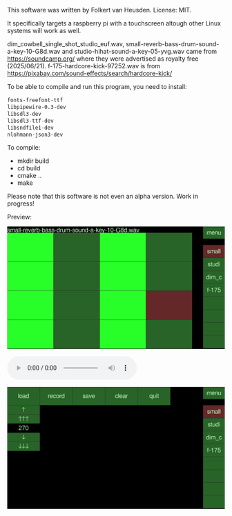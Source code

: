 This software was written by Folkert van Heusden. License: MIT.

It specifically targets a raspberry pi with a touchscreen altough other Linux systems will work as well.

dim_cowbell_single_shot_studio_euf.wav, small-reverb-bass-drum-sound-a-key-10-G8d.wav and studio-hihat-sound-a-key-05-yvg.wav came from https://soundcamp.org/ where they were advertised as royalty free (2025/06/21). f-175-hardcore-kick-97252.wav is from https://pixabay.com/sound-effects/search/hardcore-kick/


To be able to compile and run this program, you need to install:

    fonts-freefont-ttf
    libpipewire-0.3-dev
    libsdl3-dev
    libsdl3-ttf-dev
    libsndfile1-dev
    nlohmann-json3-dev

To compile:
* mkdir build
* cd build
* cmake ..
* make

Please note that this software is not even an alpha version. Work in progress!

Preview:

![main screen with a pattern](images/kaboem-main-w-pattern.png)

![test audio](demo/test-cow-core.mp3)

![settings screen](images/kaboem-settings.png)
